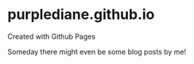 # purplediane.github.io
Created with Github Pages

Someday there might even be some blog posts by me!
